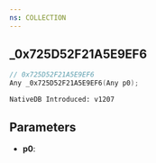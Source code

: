 ```yaml
---
ns: COLLECTION
---
```

## _0x725D52F21A5E9EF6

```c
// 0x725D52F21A5E9EF6
Any _0x725D52F21A5E9EF6(Any p0);
```

```
NativeDB Introduced: v1207
```

## Parameters
* **p0**:
